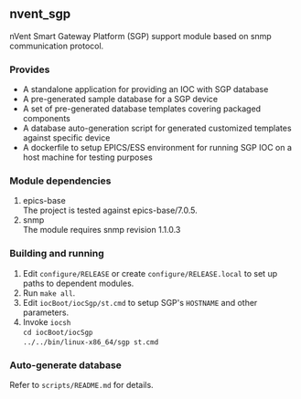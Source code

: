 ## nvent_sgp

nVent Smart Gateway Platform (SGP) support module based on snmp communication protocol.

### Provides

* A standalone application for providing an IOC with SGP database
* A pre-generated sample database for a SGP device
* A set of pre-generated database templates covering packaged components
* A database auto-generation script for generated customized templates against specific device
* A dockerfile to setup EPICS/ESS environment for running SGP IOC on a host machine for testing purposes

### Module dependencies

1. epics-base  
 The project is tested against epics-base/7.0.5.
1. snmp  
 The module requires snmp revision 1.1.0.3

### Building and running

1. Edit `configure/RELEASE` or create `configure/RELEASE.local` to set up
   paths to dependent modules.
1. Run `make all`.
1. Edit `iocBoot/iocSgp/st.cmd` to setup SGP's `HOSTNAME` and other parameters.
1. Invoke `iocsh`  
   `cd iocBoot/iocSgp`  
   `../../bin/linux-x86_64/sgp st.cmd`

### Auto-generate database

Refer to `scripts/README.md` for details.
